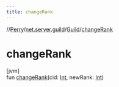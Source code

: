 ```yaml
---
title: changeRank
---
```

//[Perry](../../../index.html)/[net.server.guild](../index.html)/[Guild](index.html)/[changeRank](change-rank.html)



# changeRank



[jvm]\
fun [changeRank](change-rank.html)(cid: [Int](https://kotlinlang.org/api/latest/jvm/stdlib/kotlin/-int/index.html), newRank: [Int](https://kotlinlang.org/api/latest/jvm/stdlib/kotlin/-int/index.html))




